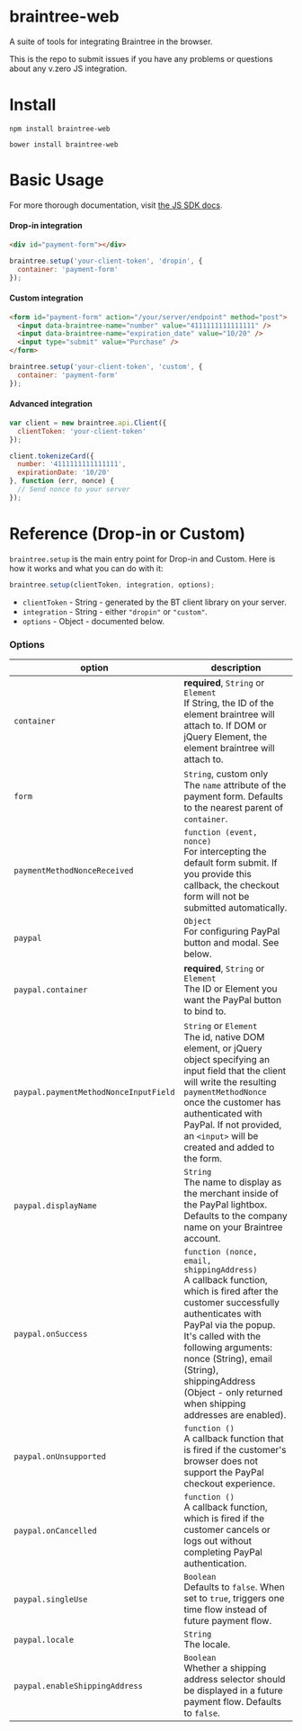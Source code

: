 braintree-web
=================

A suite of tools for integrating Braintree in the browser.

This is the repo to submit issues if you have any problems or questions about any v.zero JS integration.

Install
=======

```
npm install braintree-web
```

```
bower install braintree-web
```

Basic Usage
===========

For more thorough documentation, visit [the JS SDK docs](https://developers.braintreepayments.com/javascript/sdk/client).

#### Drop-in integration

```html
<div id="payment-form"></div>
```

```javascript
braintree.setup('your-client-token', 'dropin', {
  container: 'payment-form'
});
```

#### Custom integration

```html
<form id="payment-form" action="/your/server/endpoint" method="post">
  <input data-braintree-name="number" value="4111111111111111" />
  <input data-braintree-name="expiration_date" value="10/20" />
  <input type="submit" value="Purchase" />
</form>
```

```javascript
braintree.setup('your-client-token', 'custom', {
  container: 'payment-form'
});
```

#### Advanced integration

```javascript
var client = new braintree.api.Client({
  clientToken: 'your-client-token'
});

client.tokenizeCard({
  number: '4111111111111111',
  expirationDate: '10/20'
}, function (err, nonce) {
  // Send nonce to your server
});
```

Reference (Drop-in or Custom)
=========

`braintree.setup` is the main entry point for Drop-in and Custom. Here is how it works and what you can do with it:

```javascript
braintree.setup(clientToken, integration, options);
```

- `clientToken` - String - generated by the BT client library on your server.
- `integration` - String - either `"dropin"` or `"custom"`.
- `options` - Object - documented below.

### Options

| option | description |
| --- | --- |
| `container` | **required**, `String` or `Element` <br /> If String, the ID of the element braintree will attach to. If DOM or jQuery Element, the element braintree will attach to. |
| `form` | `String`, custom only <br /> The `name` attribute of the payment form. Defaults to the nearest parent of `container`. |
| `paymentMethodNonceReceived` | `function (event, nonce)` <br />For intercepting the default form submit. If you provide this callback, the checkout form will not be submitted automatically. |
| `paypal` | `Object` <br /> For configuring PayPal button and modal. See below. |
| `paypal.container` | **required**, `String` or `Element` <br /> The ID or Element you want the PayPal button to bind to. |
| `paypal.paymentMethodNonceInputField` | `String` or `Element` <br /> The id, native DOM element, or jQuery object specifying an input field that the client will write the resulting `paymentMethodNonce` once the customer has authenticated with PayPal. If not provided, an `<input>` will be created and added to the form. |
| `paypal.displayName` | `String` <br /> The name to display as the merchant inside of the PayPal lightbox. Defaults to the company name on your Braintree account. |
| `paypal.onSuccess` | `function (nonce, email, shippingAddress)` <br /> A callback function, which is fired after the customer successfully authenticates with PayPal via the popup. It's called with the following arguments: nonce (String), email (String), shippingAddress (Object - only returned when shipping addresses are enabled). |
| `paypal.onUnsupported` | `function ()` <br /> A callback function that is fired if the customer's browser does not support the PayPal checkout experience. |
| `paypal.onCancelled` | `function ()` <br /> A callback function, which is fired if the customer cancels or logs out without completing PayPal authentication. |
| `paypal.singleUse` | `Boolean` <br /> Defaults to `false`. When set to `true`, triggers one time flow instead of future payment flow. |
| `paypal.locale` | `String` <br /> The locale. |
| `paypal.enableShippingAddress` | `Boolean` <br /> Whether a shipping address selector should be displayed in a future payment flow. Defaults to `false`. |
